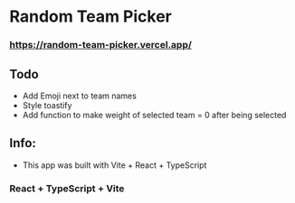 # Random Team Picker

### https://random-team-picker.vercel.app/

## Todo
- Add Emoji next to team names
- Style toastify
- Add function to make weight of selected team = 0 after being selected

## Info:
- This app was built with Vite + React + TypeScript
### React + TypeScript + Vite

